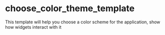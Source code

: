 # choose_color_theme_template
 This template will help you choose a color scheme for the application, show how widgets interact with it
